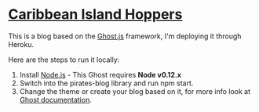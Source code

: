 # [Caribbean Island Hoppers](http://carib.idoestravel.com/)

This is a blog based on the [Ghost.js](http://ghost.org/download) framework, I'm deploying it through Heroku.

Here are the steps to run it locally:

1. Install [Node.js](http://nodejs.org) - This Ghost requires **Node v0.12.x**
2. Switch into the pirates-blog library and run npm start. 
3. Change the theme or create your blog based on it, for more info look at [Ghost documentation](http://docs.ghost.org/).
